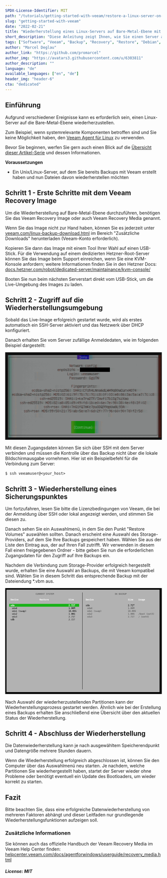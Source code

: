 ```yaml
---
SPDX-License-Identifier: MIT
path: "/tutorials/getting-started-with-veeam/restore-a-linux-server-on-bare-metal-level-with-the-veeam-recovery-image/de"
slug: "getting-started-with-veeam"
date: "2022-02-21"
title: "Wiederherstellung eines Linux-Servers auf Bare-Metal-Ebene mit dem Veeam Recovery Image"
short_description: "Diese Anleitung zeigt Ihnen, wie Sie einen Server auf Bare-Metal-Ebene mit dem Veeam Recovery Image für Linux wiederherstellen können."
tags: ["Software", "Veeam", "Backup", "Recovery", "Restore", "Debian", "Ubuntu", "Linux", "Tools"]
author: "Marcel Deglau"
author_link: "https://github.com/promarcel"
author_img: "https://avatars3.githubusercontent.com/u/6303811"
author_description: ""
language: "de"
available_languages: ["en", "de"]
header_img: "header-6"
cta: "dedicated"
---
```


## Einführung

Aufgrund verschiedener Ereignisse kann es erforderlich sein, einen Linux-Server auf die Bare-Metal-Ebene wiederherzustellen.

Zum Beispiel, wenn systemrelevante Komponenten betroffen sind und Sie keine Möglichkeit haben, den [Veeam Agent für Linux](/tutorials/getting-started-with-veeam/restoring-files-or-snapshots-with-the-veeam-agent-for-linux) zu verwenden.

Bevor Sie beginnen, werfen Sie gern auch einen Blick auf die [Übersicht dieser Artikel-Serie](/tutorials/getting-started-with-veeam/de) und dessen Informationen.

**Voraussetzungen**

* Ein Unix/Linux-Server, auf dem Sie bereits Backups mit Veeam erstellt haben und nun Dateien davon wiederherstellen möchten

## Schritt 1 - Erste Schritte mit dem Veeam Recovery Image

Um die Wiederherstellung auf Bare-Metal-Ebene durchzuführen, benötigen Sie das Veeam Recovery Image oder auch Veeam Recovery Media genannt.

Wenn Sie das Image nicht zur Hand haben, können Sie es jederzeit unter [veeam.com/linux-backup-download.html](https://www.veeam.com/linux-backup-download.html) im Bereich "Zusätzliche Downloads" herunterladen (Veeam-Konto erforderlich).

Kopieren Sie dann das Image mit einem Tool Ihrer Wahl auf einen USB-Stick. Für die Verwendung auf einem dedizierten Hetzner-Root-Server können Sie das Image beim Support einreichen, wenn Sie eine KVM-Konsole anfordern; weitere Informationen finden Sie in den Hetzner Docs: [docs.hetzner.com/robot/dedicated-server/maintainance/kvm-console/](https://docs.hetzner.com/robot/dedicated-server/maintainance/kvm-console/#using-a-usb-stick)

Booten Sie nun beim nächsten Serverstart direkt vom USB-Stick, um die Live-Umgebung des Images zu laden.

## Schritt 2 - Zugriff auf die Wiederherstellungsumgebung

Sobald das Live-Image erfolgreich gestartet wurde, wird als erstes automatisch ein SSH-Server aktiviert und das Netzwerk über DHCP konfiguriert. 

Danach erhalten Sie vom Server zufällige Anmeldedaten, wie im folgenden Beispiel dargestellt:

![Wiederherstellungsumgebung](images/14-vri-info.png)

Mit diesen Zugangsdaten können Sie sich über SSH mit dem Server verbinden und müssen die Kontrolle über das Backup nicht über die lokale Bildschirmausgabe vornehmen. Hier ist ein Beispielbefehl für die Verbindung zum Server:

```console
$ ssh veeamuser@<your_host>
```

## Schritt 3 - Wiederherstellung eines Sicherungspunktes

Um fortzufahren, lesen Sie bitte die Lizenzbedingungen von Veeam, die bei der Anmeldung über SSH oder lokal angezeigt werden, und stimmen Sie diesen zu.

Danach sehen Sie ein Auswahlmenü, in dem Sie den Punkt "Restore Volumes" auswählen sollten. Danach erscheint eine Auswahl des Storage-Providers, auf dem Sie Ihre Backups gespeichert haben. Wählen Sie aus der Liste den Eintrag aus, der auf Ihren Fall zutrifft. Wir verwenden in diesem Fall einen freigegebenen Ordner - bitte geben Sie nun die erforderlichen Zugangsdaten für den Zugriff auf Ihre Backups ein.

Nachdem die Verbindung zum Storage-Provider erfolgreich hergestellt wurde, erhalten Sie eine Auswahl an Backups, die mit Veeam kompatibel sind. Wählen Sie in diesem Schritt das entsprechende Backup mit der Dateiendung *.vbm aus.

![Wiederherstellungsinformationen](images/15-vri-restore.png)

Nach Auswahl der wiederherzustellenden Partitionen kann der Wiederherstellungsprozess gestartet werden. Ähnlich wie bei der Erstellung eines Backups erhalten Sie anschließend eine Übersicht über den aktuellen Status der Wiederherstellung.

## Schritt 4 - Abschluss der Wiederherstellung

Die Datenwiederherstellung kann je nach ausgewähltem Speicherendpunkt und Datengröße mehrere Stunden dauern.

Wenn die Wiederherstellung erfolgreich abgeschlossen ist, können Sie den Computer über das Auswahlmenü neu starten. Je nachdem, welche Partitionen Sie wiederhergestellt haben, startet der Server wieder ohne Probleme oder benötigt eventuell ein Update des Bootloaders, um wieder korrekt zu starten.

## Fazit

Bitte beachten Sie, dass eine erfolgreiche Datenwiederherstellung von mehreren Faktoren abhängt und dieser Leitfaden nur grundlegende Wiederherstellungsfunktionen aufzeigen soll.

### Zusätzliche Informationen

Sie können auch das offizielle Handbuch der Veeam Recovery Media im Veeam Help Center finden: [helpcenter.veeam.com/docs/agentforwindows/userguide/recovery_media.html](https://helpcenter.veeam.com/docs/agentforwindows/userguide/recovery_media.html?ver=50)

##### License: MIT

<!--

Contributor's Certificate of Origin

By making a contribution to this project, I certify that:

(a) The contribution was created in whole or in part by me and I have
    the right to submit it under the license indicated in the file; or

(b) The contribution is based upon previous work that, to the best of my
    knowledge, is covered under an appropriate license and I have the
    right under that license to submit that work with modifications,
    whether created in whole or in part by me, under the same license
    (unless I am permitted to submit under a different license), as
    indicated in the file; or

(c) The contribution was provided directly to me by some other person
    who certified (a), (b) or (c) and I have not modified it.

(d) I understand and agree that this project and the contribution are
    public and that a record of the contribution (including all personal
    information I submit with it, including my sign-off) is maintained
    indefinitely and may be redistributed consistent with this project
    or the license(s) involved.

Signed-off-by: Marcel Deglau <marcel.deglau@hetzner.com>

-->
